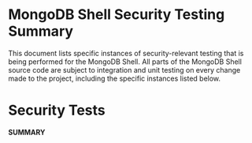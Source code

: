 # MongoDB Shell Security Testing Summary

This document lists specific instances of security-relevant testing that is being
performed for the MongoDB Shell. All parts of the MongoDB Shell source code
are subject to integration and unit testing on every change made to the project,
including the specific instances listed below.

# Security Tests

__SUMMARY__
